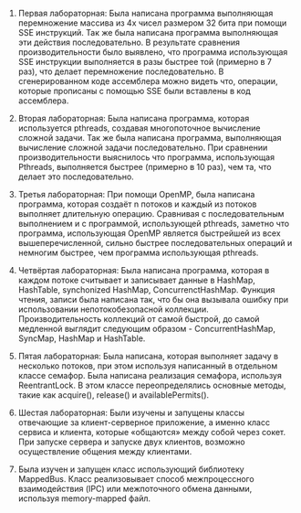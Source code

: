 1) Первая лабораторная:
Была написана программа выполняющая перемножение массива из 4х чисел размером 32 бита при помощи SSE инструкций. Так же была написана программа выполняющая эти действия последовательно. В результате сравнения производительности было выявлено, что программа использующая SSE инструкции выполняется в разы быстрее той (примерно в 7 раз), что делает перемножение последовательно. В сгенерированном коде ассемблера можно видеть что, операции, которые прописаны с помощью SSE были вставлены в код ассемблера.

2) Вторая лабораторная:
Была написана программа, которая используется pthreads, создавая многопоточное вычисление сложной задачи. Так же была написана программа, выполняющая вычисление сложной задачи последовательно. При сравнении производительности выяснилось что программа, использующая Pthreads, выполняется быстрее (примерно в 10 раз), чем та, что делает это последовательно.

3) Третья лабораторная:
При помощи OpenMP, была написана программа, которая создаёт n потоков и каждый из потоков выполняет длительную операцию. Сравнивая с последовательным выполнением и с программой, использующей pthreads, заметно что программа, использующая OpenMP является быстрейшей из всех вышеперечисленной, сильно быстрее последовательных операций и немногим быстрее, чем программа использующая pthreads.

4) Четвёртая лабораторная:
Была написана программа, которая в каждом потоке считывает и записывает данные в HashMap, HashTable, synchonized HashMap, ConcurrenctHashMap. Функция чтения, записи была написана так, что бы она вызывала ошибку при использовании непотокобезопасной коллекции. Производительность коллекций от самой быстрой, до самой медленной выглядит следующим образом - ConcurrentHashMap, SyncMap, HashMap и HashTable.

5) Пятая лабораторная:
Была написана, которая выполняет задачу в несколько потоков, при этом используя написанный в отдельном классе семафор. Была написана реализация семафора, используя ReentrantLock. В этом классе переопределялись основные методы, такие как acquire(), release() и availablePermits().

6) Шестая лабораторная:
Были изучены и запущены классы отвечающие за клиент-серверное приложение, а именно класс сервиса и клиента, которые «общаются» между собой через сокет. При запуске сервера и запуске двух клиентов, возможно осуществление общения между клиентами. 

7) Была изучен и запущен класс использующий библиотеку MappedBus. Класс реализовывает способ межпроцессного взаимодействия (IPC) или межпоточного обмена данными, используя memory-mapped файл.
